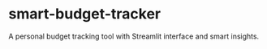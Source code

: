 # smart-budget-tracker
A personal budget tracking tool with Streamlit interface and smart insights.

